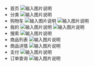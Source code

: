 - 首页
![输入图片说明](%E9%A6%96%E9%A1%B5.png)
- 分类
![输入图片说明](%E5%88%86%E7%B1%BB.png)
- 购物车
![输入图片说明](%E8%B4%AD%E7%89%A9%E8%BD%A6-%E7%A9%BA.png)
![输入图片说明](%E8%B4%AD%E7%89%A9%E8%BD%A6.png)
- 我的
![输入图片说明](%E6%9C%AA%E7%99%BB%E5%BD%95.png)
![输入图片说明](%E7%99%BB%E5%BD%95.png)
- 搜索
![输入图片说明](%E6%90%9C%E7%B4%A2.png)
- 商品列表
![输入图片说明](%E5%95%86%E5%93%81%E5%88%97%E8%A1%A8.png)
- 商品详情
![输入图片说明](%E5%95%86%E5%93%81%E8%AF%A6%E6%83%85.png)
- 支付
![输入图片说明](%E6%94%AF%E4%BB%98.png)
- 订单查询
![输入图片说明](%E8%AE%A2%E5%8D%95%E6%9F%A5%E8%AF%A2.png)


